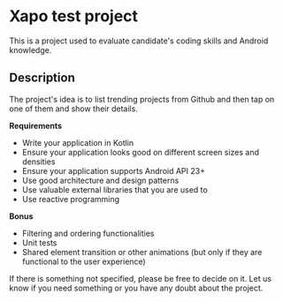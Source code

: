 # Xapo test project
This is a project used to evaluate candidate's coding skills and Android knowledge.

## Description
The project's idea is to list trending projects from Github and then tap on one of them and show their details.

**Requirements**
- Write your application in Kotlin
- Ensure your application looks good on different screen sizes and densities
- Ensure your application supports Android API 23+
- Use good architecture and design patterns
- Use valuable external libraries that you are used to
- Use reactive programming

**Bonus** 
- Filtering and ordering functionalities
- Unit tests
- Shared element transition or other animations (but only if they are functional to the user experience)

If there is something not specified, please be free to decide on it. 
Let us know if you need something or you have any doubt about the project.
